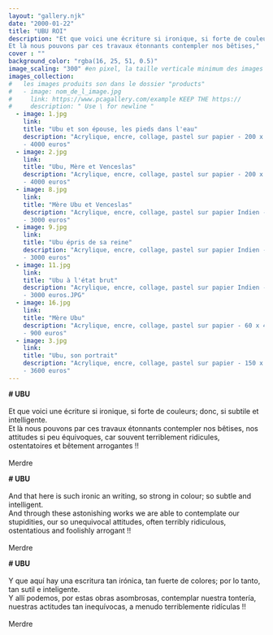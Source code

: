 ```yaml
---
layout: "gallery.njk"
date: "2000-01-22"
title: "UBU ROI"
description: "Et que voici une écriture si ironique, si forte de couleurs; donc, si subtile et intelligente.  
Et là nous pouvons par ces travaux étonnants contempler nos bêtises,"
cover : ""
background_color: "rgba(16, 25, 51, 0.5)"
image_scaling: "300" #en pixel, la taille verticale minimum des images presentes dans la gallery
images_collection:
#   les images produits son dans le dossier "products" 
#   - image: nom_de_l_image.jpg
#     link: https://www.pcagallery.com/example KEEP THE https://
#     description: " Use \ for newline "
  - image: 1.jpg
    link:
    title: "Ubu et son épouse, les pieds dans l'eau"
    description: "Acrylique, encre, collage, pastel sur papier - 200 x 152 cm \n
    - 4000 euros"
  - image: 2.jpg
    link:
    title: "Ubu, Mère et Venceslas"
    description: "Acrylique, encre, collage, pastel sur papier - 200 x 152 cm \n
    - 4000 euros"
  - image: 8.jpg
    link:
    title: "Mère Ubu et Venceslas"
    description: "Acrylique, encre, collage, pastel sur papier Indien - 135 x 95 cm \n
    - 3000 euros"
  - image: 9.jpg
    link:
    title: "Ubu épris de sa reine"
    description: "Acrylique, encre, collage, pastel sur papier Indien - 135 x 95 cm \n
    - 3000 euros"
  - image: 11.jpg
    link:
    title: "Ubu à l'état brut"
    description: "Acrylique, encre, collage, pastel sur papier Indien - 135 x 95 cm \n
    - 3000 euros.JPG"
  - image: 16.jpg
    link:
    title: "Mère Ubu"
    description: "Acrylique, encre, collage, pastel sur papier - 60 x 40 cm \n
    - 900 euros"
  - image: 3.jpg
    link:
    title: "Ubu, son portrait"
    description: "Acrylique, encre, collage, pastel sur papier - 150 x 130 cm \n
    - 3600 euros"
---
```

**# UBU**  
&nbsp;  
Et que voici une écriture si ironique, si forte de couleurs; donc, si subtile et intelligente.  
Et là nous pouvons par ces travaux étonnants contempler nos bêtises, nos attitudes si peu équivoques, car souvent terriblement ridicules, ostentatoires et bêtement arrogantes&nbsp;!!  
&nbsp;  
Merdre


**# UBU**  
&nbsp;  
And that here is such ironic an writing, so strong in colour; so subtle and intelligent.  
And through these astonishing works we are able to contemplate our stupidities, our so unequivocal attitudes, often terribly ridiculous, ostentatious and foolishly arrogant&nbsp;!!  
&nbsp;  
Merdre


**# UBU**  
&nbsp;  
Y que aquí hay una escritura tan irónica, tan fuerte de colores; por lo tanto, tan sutil e inteligente.  
Y allí podemos, por estas obras asombrosas, contemplar nuestra tontería, nuestras actitudes tan inequívocas, a menudo terriblemente ridículas&nbsp;!!  
&nbsp;  
Merdre